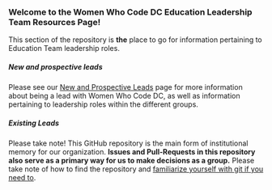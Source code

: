 ### Welcome to the Women Who Code DC **Education Leadership Team Resources** Page!

This section of the repository is **the** place to go for information pertaining to Education Team leadership roles. 

##### New and prospective leads
Please see our [New and Prospective Leads]() page for more information about being a lead with Women Who Code DC, as well as information pertaining to leadership roles within the different groups.

##### Existing Leads
Please take note! This GitHub repository is the main form of institutional memory for our organization. **Issues and Pull-Requests in this repository also serve as a primary way for us to make decisions as a group.** Please take note of how to find the repository and [familiarize yourself with git if you need to]().





